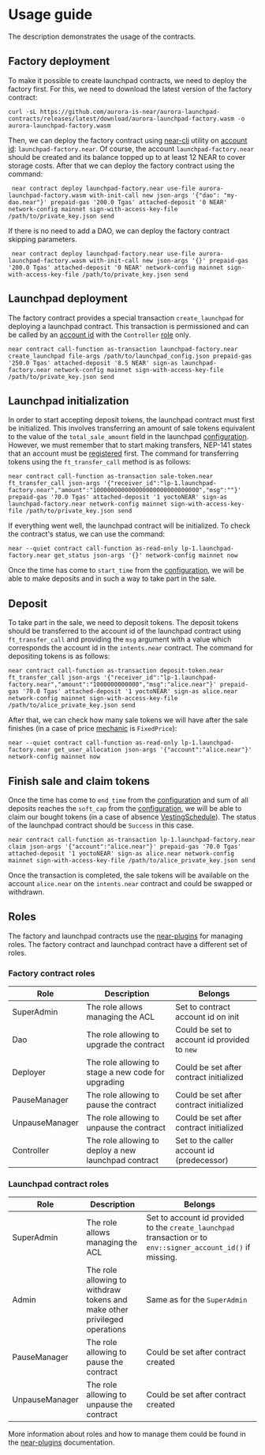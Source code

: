 # Usage guide

The description demonstrates the usage of the contracts.


## Factory deployment

To make it possible to create launchpad contracts, we need to deploy the factory first. For this, we need to download
the latest version of the factory contract:

```shell
curl -sL https://github.com/aurora-is-near/aurora-launchpad-contracts/releases/latest/download/aurora-launchpad-factory.wasm -o aurora-launchpad-factory.wasm
```

Then, we can deploy the factory contract using [near-cli] utility on [account id]: `launchpad-factory.near`.
Of course, the account `launchpad-factory.near` should be created and its balance topped up to at least 12 NEAR
to cover storage costs. After that we can deploy the factory contract using the command:

```shell
 near contract deploy launchpad-factory.near use-file aurora-launchpad-factory.wasm with-init-call new json-args '{"dao": "my-dao.near"}' prepaid-gas '200.0 Tgas' attached-deposit '0 NEAR' network-config mainnet sign-with-access-key-file /path/to/private_key.json send
```

If there is no need to add a DAO, we can deploy the factory contract skipping parameters.

```shell
 near contract deploy launchpad-factory.near use-file aurora-launchpad-factory.wasm with-init-call new json-args '{}' prepaid-gas '200.0 Tgas' attached-deposit '0 NEAR' network-config mainnet sign-with-access-key-file /path/to/private_key.json send
```

## Launchpad deployment

The factory contract provides a special transaction `create_launchpad` for deploying a launchpad contract.
This transaction is permissioned and can be called by an [account id] with the `Controller` [role](#Roles) only.

```shell
near contract call-function as-transaction launchpad-factory.near create_launchpad file-args /path/to/launchpad_config.json prepaid-gas '250.0 Tgas' attached-deposit '8.5 NEAR' sign-as launchpad-factory.near network-config mainnet sign-with-access-key-file /path/to/private_key.json send
```

## Launchpad initialization

In order to start accepting deposit tokens, the launchpad contract must first be initialized. This involves transferring
an amount of sale tokens equivalent to the value of the `total_sale_amount` field in the launchpad [configuration]. 
However, we must remember that to start making transfers, NEP-141 states that an account must be [registered] first.
The command for transferring tokens using the `ft_transfer_call` method is as follows:

```shell
near contract call-function as-transaction sale-token.near ft_transfer_call json-args '{"receiver_id":"lp-1.launchpad-factory.near","amount":"100000000000000000000000000000","msg":""}' prepaid-gas '70.0 Tgas' attached-deposit '1 yoctoNEAR' sign-as launchpad-factory.near network-config mainnet sign-with-access-key-file /path/to/private_key.json send
```

If everything went well, the launchpad contract will be initialized. To check the contract's status, we can use the 
command:

```shell
near --quiet contract call-function as-read-only lp-1.launchpad-factory.near get_status json-args '{}' network-config mainnet now
```

Once the time has come to `start_time` from the [configuration], we will be able to make deposits and in such a way to
take part in the sale.

## Deposit

To take part in the sale, we need to deposit tokens. The deposit tokens should be transferred to the account id of the 
launchpad contract using `ft_transfer_call` and providing the `msg` argument with a value which corresponds the 
account id in the `intents.near` contract. The command for depositing tokens is as follows:

```shell
near contract call-function as-transaction deposit-token.near ft_transfer_call json-args '{"receiver_id":"lp-1.launchpad-factory.near","amount":"1000000000000","msg":"alice.near"}' prepaid-gas '70.0 Tgas' attached-deposit '1 yoctoNEAR' sign-as alice.near network-config mainnet sign-with-access-key-file /path/to/alice_private_key.json send
```

After that, we can check how many sale tokens we will have after the sale finishes
(in a case of price [mechanic] is `FixedPrice`):

```shell
near --quiet contract call-function as-read-only lp-1.launchpad-factory.near get_user_allocation json-args '{"account":"alice.near"}' network-config mainnet now
```

## Finish sale and claim tokens

Once the time has come to `end_time` from the [configuration] and sum of all deposits reaches the `soft_cap` from
the [configuration], we will be able to claim our bought tokens (in a case of absence [VestingSchedule]). The status
of the launchpad contract should be `Success` in this case.

```shell
near contract call-function as-transaction lp-1.launchpad-factory.near claim json-args '{"account":"alice.near"}' prepaid-gas '70.0 Tgas' attached-deposit '1 yoctoNEAR' sign-as alice.near network-config mainnet sign-with-access-key-file /path/to/alice_private_key.json send
```

Once the transaction is completed, the sale tokens will be available on the account `alice.near` 
on the `intents.near` contract and could be swapped or withdrawn.

## Roles

The factory and launchpad contracts use the [near-plugins] for managing roles. The factory contract and
launchpad contract have a different set of roles.

### Factory contract roles

| Role           | Description                                          | Belongs                                      |
|----------------|------------------------------------------------------|----------------------------------------------|
| SuperAdmin     | The role allows managing the ACL                     | Set to contract account id on init           |
| Dao            | The role allowing to upgrade the contract            | Could be set to account id provided to `new` |
| Deployer       | The role allowing to stage a new code for upgrading  | Could be set after contract initialized      |
| PauseManager   | The role allowing to pause the contract              | Could be set after contract initialized      |
| UnpauseManager | The role allowing to unpause the contract            | Could be set after contract initialized      |
| Controller     | The role allowing to deploy a new launchpad contract | Set to the caller account id (predecessor)   |

### Launchpad contract roles

| Role           | Description                                                               | Belongs                                                                                                       |
|----------------|---------------------------------------------------------------------------|---------------------------------------------------------------------------------------------------------------|
| SuperAdmin     | The role allows managing the ACL                                          | Set to account id provided to the `create_launchpad` transaction or to `env::signer_account_id()` if missing. |
| Admin          | The role allowing to withdraw tokens and make other privileged operations | Same as for the `SuperAdmin`                                                                                  |
| PauseManager   | The role allowing to pause the contract                                   | Could be set after contract created                                                                           |
| UnpauseManager | The role allowing to unpause the contract                                 | Could be set after contract created                                                                           |


More information about roles and how to manage them could be found in the [near-plugins] documentation.


[account id]: https://docs.near.org/protocol/account-id
[configuration]: https://github.com/aurora-is-near/aurora-launchpad-contracts/wiki/Launchpad-API#example-launchpadconfig
[mechanic]: https://github.com/aurora-is-near/aurora-launchpad-contracts/wiki/Launchpad-API#mechanics
[near-cli]: https://github.com/near/near-cli-rs
[near-plugins]: https://github.com/Near-One/near-plugins
[registered]: https://docs.near.org/primitives/ft#registering-a-user
[VestingSchedule]: https://github.com/aurora-is-near/aurora-launchpad-contracts/wiki/Launchpad-API#vestingschedule
